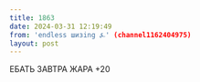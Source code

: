 ```yaml
---
title: 1863
date: 2024-03-31 12:19:49
from: 'endless шизing ⍼' (channel1162404975)
layout: post
---
```


ЕБАТЬ ЗАВТРА ЖАРА +20

